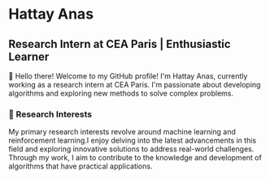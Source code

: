 # Hattay Anas

## Research Intern at CEA Paris | Enthusiastic Learner

👋 Hello there! Welcome to my GitHub profile! I'm Hattay Anas, currently working as a research intern at CEA Paris. I'm passionate about developing algorithms and exploring new methods to solve complex problems.

### 🔬 Research Interests
My primary research interests revolve around machine learning and reinforcement learning.I enjoy delving into the latest advancements in this field and exploring innovative solutions to address real-world challenges. Through my work, I aim to contribute to the knowledge and development of algorithms that have practical applications.




